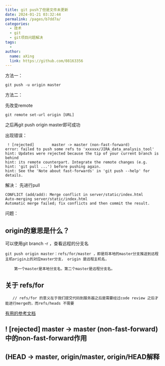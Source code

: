 ```yaml
---
title: git push了但是文件未更新
date: 2024-01-21 03:32:44
permalink: /pages/b7dd7a/
categories:
  - 技术
  - git
  - git项目问题解决
tags:
  - 
author: 
  name: aXing
  link: https://github.com/08163356
---
```

方法一：

```
git push -u origin master
```

方法二：

先改变remote

```
git remote set-url origin [URL]
```

之后再git push origin master即可成功
<!-- more -->

出现错误：

```
 ! [rejected]        master -> master (non-fast-forward)
error: failed to push some refs to 'xxxxxx/JIRA_data_analysis_tool'
hint: Updates were rejected because the tip of your current branch is behind
hint: its remote counterpart. Integrate the remote changes (e.g.
hint: 'git pull ...') before pushing again.
hint: See the 'Note about fast-forwards' in 'git push --help' for details.
```

解决：
先进行pull

```
CONFLICT (add/add): Merge conflict in server/static/index.html
Auto-merging server/static/index.html
Automatic merge failed; fix conflicts and then commit the result.
```

问题：

## origin的意思是什么？

可以使用git branch -r ，查看远程的分支名

```
git push origin master：refs/for/master ，即是将本地的master分支推送到远程主机origin上的对应master分支， origin 是远程主机名，

    第一个master是本地分支名，第二个master是远程分支名。
```

## 关于 refs/for

```
　　// refs/for 的意义在于我们提交代码到服务器之后是需要经过code review 之后才能进行merge的，而refs/heads 不需要
```

[有用的参考文档](https://www.cnblogs.com/qianqiannian/p/6008140.html)

## ! [rejected]        master -> master (non-fast-forward)中的non-fast-forward作用





## (HEAD -> master, origin/master, origin/HEAD解释

